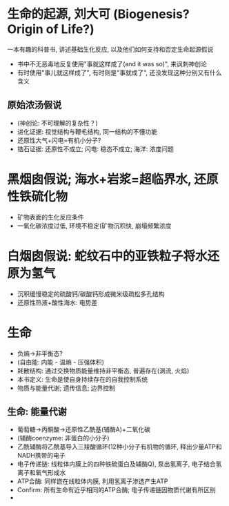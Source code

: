 # 生命的起源, 刘大可 (Biogenesis? Origin of Life?)

一本有趣的科普书, 讲述基础生化反应, 以及他们如何支持和否定生命起源假说

* 书中不无恶毒地反复使用"事就这样成了(and it was so)", 来讽刺神创论
* 有时使用"事儿就这样成了", 有时则是"事就成了", 还没发现这种分别又有什么含义

## 原始浓汤假说

* (神创论: 不可理解的复杂性？)
* 进化证据: 视觉结构与鞭毛结构, 同一结构的不懂功能
* 还原性大气+闪电=有机小分子?
* 锆石证据: 还原性不成立; 闪电: 稳态不成立; 海洋: 浓度问题

# 黑烟囱假说; 海水+岩浆=超临界水, 还原性铁硫化物

* 矿物表面的生化反应条件
* 一氧化碳浓度过低, 环境不稳定(矿物沉积快, 崩塌频繁浓度

# 白烟囱假说: 蛇纹石中的亚铁粒子将水还原为氢气

* 沉积缓慢稳定的硫酸钙/碳酸钙形成微米级疏松多孔结构
* 还原性热液+酸性海水: 电势差

# 生命

* 负熵->非平衡态?
* (自由能: 内能 - 温熵 - 压强体积)
* 耗散结构: 通过交换物质能量维持非平衡态, 普遍存在(涡流, 火焰)
* 本书定义: 生命是使自身持续存在的自我控制系统
* 物质与能量代谢; 遗传信息; 边界控制

## 生命: 能量代谢

* 葡萄糖->丙酮酸->还原性乙酰基(辅酶A)+二氧化碳
* (辅酶coenzyme: 非蛋白的小分子)
* 乙酰辅酶将乙酰基导入三羧酸循环(12种小分子有机物的循环, 释出少量ATP和NADH携带的电子
* 电子传递链: 线粒体内膜上的四种铁硫蛋白及辅酶Q), 泵出氢离子, 电子结合氢离子和氧气形成水
* ATP合酶: 同样嵌在线粒体内膜, 利用氢离子渗透产生ATP
* Confirm: 所有生命有近乎相同的ATP合酶; 电子传递链因物质代谢有所区别
* 

